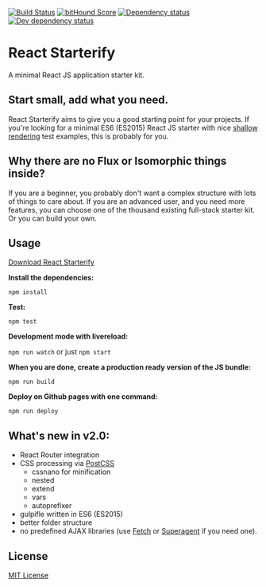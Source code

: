 [![Build Status](https://travis-ci.org/Granze/react-starterify.svg?branch=master)](https://travis-ci.org/Granze/react-starterify)
[![bitHound Score](https://www.bithound.io/github/Granze/react-starterify/badges/score.svg)](https://www.bithound.io/github/Granze/react-starterify/master)
[![Dependency status](https://david-dm.org/granze/react-starterify/status.svg)](https://david-dm.org/granze/react-starterify "Dependency status")
[![Dev dependency status](https://david-dm.org/granze/react-starterify/dev-status.svg)](https://david-dm.org/granze/react-starterify#info=devDependencies "Dev dependency status")

# React Starterify

A minimal React JS application starter kit.

## Start small, add what you need.

React Starterify aims to give you a good starting point for your projects.
If you're looking for a minimal ES6 (ES2015) React JS starter with nice [shallow rendering](https://facebook.github.io/react/docs/test-utils.html#shallow-rendering) test examples, this is probably for you.

## Why there are no Flux or Isomorphic things inside?

If you are a beginner, you probably don't want a complex structure with lots of things to care about.
If you are an advanced user, and you need more features, you can choose one of the thousand existing full-stack starter kit. Or you can build your own. 

## Usage

[Download React Starterify](https://github.com/Granze/react-starterify/releases/latest)

__Install the dependencies:__

`npm install`

__Test:__

`npm test`

__Development mode with livereload:__

`npm run watch` or just `npm start`

__When you are done, create a production ready version of the JS bundle:__

`npm run build`

__Deploy on Github pages with one command:__

`npm run deploy`

## What's new in v2.0:

- React Router integration
- CSS processing via [PostCSS](https://github.com/postcss/postcss)
  - cssnano for minification
  - nested
  - extend
  - vars
  - autoprefixer
- gulpifle written in ES6 (ES2015)
- better folder structure
- no predefined AJAX libraries (use [Fetch](https://github.com/github/fetch) or [Superagent](https://github.com/visionmedia/superagent) if you need one).

## License

[MIT License](http://opensource.org/licenses/MIT)
